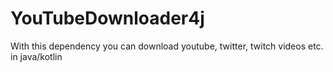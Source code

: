 # YouTubeDownloader4j
With this dependency you can download youtube, twitter, twitch videos etc. in java/kotlin
